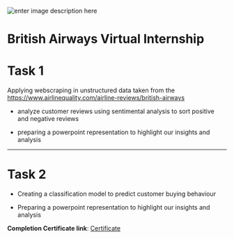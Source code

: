 ![enter image description here](https://e3.365dm.com/24/05/1600x900/skynews-british-airways-ba_6549078.jpg?20240510104926)




# British Airways Virtual Internship


  

# Task 1

Applying webscraping in unstructured data taken from the https://www.airlinequality.com/airline-reviews/british-airways

- analyze customer reviews using sentimental analysis to sort positive and negative reviews

- preparing a powerpoint representation to highlight our insights and analysis

--------------------------------------------------------------------------------------------------------------------------------------

  

# Task 2

- Creating a classification model to predict customer buying behaviour

- Preparing a powerpoint representation to highlight our insights and analysis

  

**Completion Certificate link**: [Certificate](https://forage-uploads-prod.s3.amazonaws.com/completion-certificates/British%20Airways/NjynCWzGSaWXQCxSX_British%20Airways_HG3BeSMwFC2jQ8FJ8_1718537418781_completion_certificate.pdf)